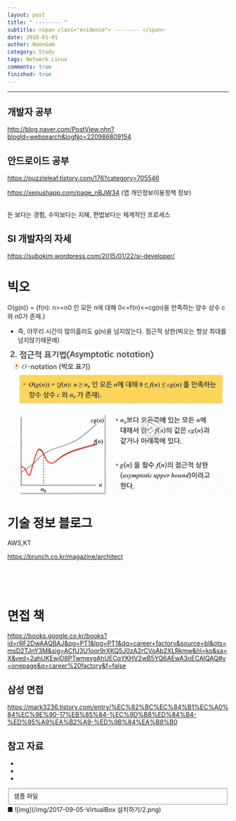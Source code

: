 ```yaml
---
layout: post
title: " -------- "
subtitle: <span class="evidence"> -------- </span>
date: 2018-01-01
author: NoonGam
category: Study
tags: Network Linux
comments: true
finished: true
---
```


---



## 개발자 공부

http://blog.naver.com/PostView.nhn?blogId=websearch&logNo=220986809154


## 안드로이드 공부

https://puzzleleaf.tistory.com/176?category=705546

https://xepushapp.com/page_nBJW34  (앱 개인정보이용정책 정보)

##

돈 보다는 경험, 수익보다는 지혜, 편법보다는 체계적인 프로세스


## SI 개발자의 자세

https://subokim.wordpress.com/2015/01/22/si-developer/

# 빅오

O(g(n)) = {f(n): n>=n0 인 모든 n에 대해 0<=f(n)<=cg(n)을 만족하는 양수 상수 c와 n0가 존재.}

- 즉, 아무리 시간이 많이흘러도 g(n)을 넘지않는다.
점근적 상한(빅오는 항상 최대를 넘지않기때문에)

![img](/img/1-Everything/bigo.PNG)


# 기술 정보 블로그

AWS,KT


https://brunch.co.kr/magazine/architect

<br><br><br>


# 면접 책

https://books.google.co.kr/books?id=rRF2DwAAQBAJ&pg=PT1&lpg=PT1&dq=career+factory&source=bl&ots=msD2TJnY3M&sig=ACfU3U1oor9rXKQ5J0zA2rCVoAb2XLRkmw&hl=ko&sa=X&ved=2ahUKEwjD8PTwmevgAhUECqYKHV2wB5YQ6AEwA3oECAIQAQ#v=onepage&q=career%20factory&f=false



## 삼성 면접

https://mark3236.tistory.com/entry/%EC%82%BC%EC%84%B1%EC%A0%84%EC%9E%90-17%EB%85%84-%EC%9D%B8%ED%84%B4-%ED%95%A9%EA%B2%A9-%ED%9B%84%EA%B8%B0



## 참고 자료
*
*
*
<fieldset id="gpg-fieldset">
 샘플 파일
</fieldset>
■
![img](/img/2017-09-05-VirtualBox 설치하기/2.png)
